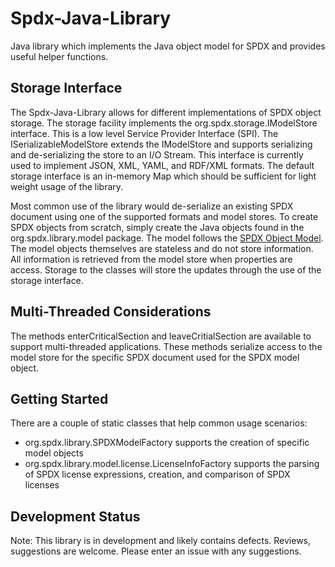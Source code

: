 # Spdx-Java-Library
Java library which implements the Java object model for SPDX and provides useful helper functions.

## Storage Interface
The Spdx-Java-Library allows for different implementations of SPDX object storage.  The storage facility implements the org.spdx.storage.IModelStore interface.  This is a low level Service Provider Interface (SPI).  The ISerializableModelStore extends the IModelStore and supports serializing and de-serializing the store to an I/O Stream. This interface is currently used to implement JSON, XML, YAML, and RDF/XML formats.  The default storage interface is an in-memory Map which should be sufficient for light weight usage of the library.

Most common use of the library would  de-serialize an existing SPDX document using one of the supported formats and model stores.  To create SPDX objects from scratch, simply create the Java objects found in the org.spdx.library.model package.  The model follows the [SPDX Object Model](https://github.com/spdx/spdx-spec/blob/development/v2.2/model/SPDX-2.1.jpg).  The model objects themselves are stateless and do not store information.  All information is retrieved from the model store when properties are access.  Storage to the classes will store the updates through the use of the storage interface.

## Multi-Threaded Considerations
The methods enterCriticalSection and leaveCritialSection are available to support multi-threaded applications.  These methods serialize access to the model store for the specific SPDX document used for the SPDX model object.

## Getting Started
There are a couple of static classes that help common usage scenarios:

- org.spdx.library.SPDXModelFactory supports the creation of specific model objects
- org.spdx.library.model.license.LicenseInfoFactory supports the parsing of SPDX license expressions, creation, and comparison of SPDX licenses

## Development Status
Note: This library is in development and likely contains defects.  Reviews, suggestions are welcome.  Please enter an issue with any suggestions.
